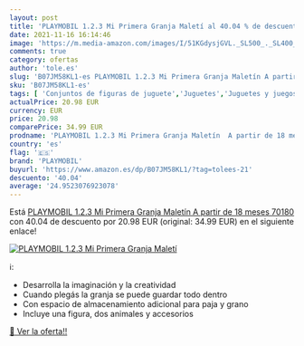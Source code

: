```yaml
---
layout: post
title: 'PLAYMOBIL 1.2.3 Mi Primera Granja Maletí al 40.04 % de descuento'
date: 2021-11-16 16:14:46
image: 'https://m.media-amazon.com/images/I/51KGdysjGVL._SL500_._SL400_.jpg'
comments: true
category: ofertas
author: 'tole.es'
slug: 'B07JM58KL1-es PLAYMOBIL 1.2.3 Mi Primera Granja Maletín A partir de 18...'
sku: 'B07JM58KL1-es'
tags: [ 'Conjuntos de figuras de juguete','Juguetes','Juguetes y juegos','Muñecos y figuras','playmobil', ]
actualPrice: 20.98 EUR
currency: EUR
price: 20.98
comparePrice: 34.99 EUR
prodname: 'PLAYMOBIL 1.2.3 Mi Primera Granja Maletín  A partir de 18 meses  70180 '
country: 'es'
flag: '🇪🇸'
brand: 'PLAYMOBIL'
buyurl: 'https://www.amazon.es/dp/B07JM58KL1/?tag=tolees-21'
descuento: '40.04'
average: '24.9523076923078'
---
```


Está [PLAYMOBIL 1.2.3 Mi Primera Granja Maletín  A partir de 18 meses  70180 ](https://www.amazon.es/dp/B07JM58KL1/?tag=tolees-21) con 40.04 de descuento por 20.98 EUR (original: 34.99 EUR) en el siguiente enlace!

[![PLAYMOBIL 1.2.3 Mi Primera Granja Maletí](https://m.media-amazon.com/images/I/51KGdysjGVL._SL500_._SL400_.jpg)](https://www.amazon.es/dp/B07JM58KL1/?tag=tolees-21)

ℹ️:

- Desarrolla la imaginación y la creatividad
- Cuando plegás la granja se puede guardar todo dentro
- Con espacio de almacenamiento adicional para paja y grano
- Incluye una figura, dos animales y accesorios

[🛒 Ver la oferta!!](https://www.amazon.es/dp/B07JM58KL1/?tag=tolees-21)
